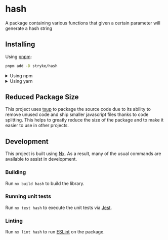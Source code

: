 <!-- START header -->
<!-- END header -->

# hash

A package containing various functions that given a certain parameter will
generate a hash string

<!-- START doctoc -->
<!-- END doctoc -->

## Installing

Using [pnpm](http://pnpm.io):

```bash
pnpm add -D stryke/hash
```

<details>
  <summary>Using npm</summary>

```bash
npm install -D stryke/hash
```

</details>

<details>
  <summary>Using yarn</summary>

```bash
yarn add -D stryke/hash
```

</details>

## Reduced Package Size

This project uses [tsup](https://tsup.egoist.dev/) to package the source code
due to its ability to remove unused code and ship smaller javascript files
thanks to code splitting. This helps to greatly reduce the size of the package
and to make it easier to use in other projects.

## Development

This project is built using [Nx](https://nx.dev). As a result, many of the usual
commands are available to assist in development.

### Building

Run `nx build hash` to build the library.

### Running unit tests

Run `nx test hash` to execute the unit tests via [Jest](https://jestjs.io).

### Linting

Run `nx lint hash` to run [ESLint](https://eslint.org/) on the package.

<!-- START footer -->
<!-- END footer -->
